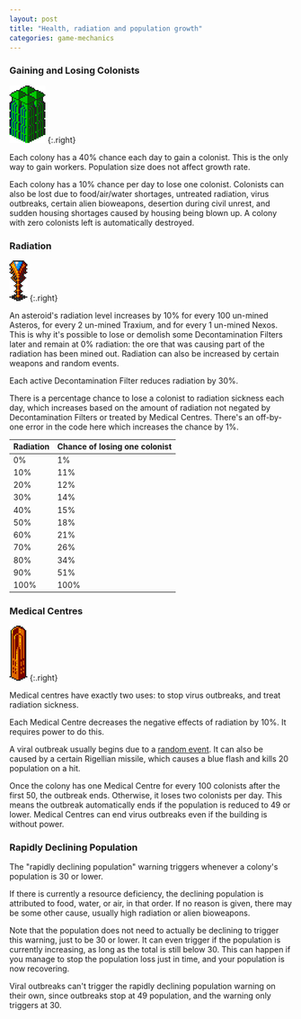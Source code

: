 ```yaml
---
layout: post
title: "Health, radiation and population growth"
categories: game-mechanics
---
```


### Gaining and Losing Colonists

![CPU](../images/buildings/cpu.png "CPU")
{:.right}

Each colony has a 40% chance each day to gain a colonist. This is the
only way to gain workers. Population size does not affect growth rate.

Each colony has a 10% chance per day to lose one colonist. Colonists
can also be lost due to food/air/water shortages, untreated radiation,
virus outbreaks, certain alien bioweapons, desertion during civil unrest,
and sudden housing shortages caused by housing being blown up.
A colony with zero colonists left is automatically destroyed.

### Radiation

![Decontamination Filter](../images/buildings/decontamination_filter.png "Decontamination Filter")
{:.right}

An asteroid's radiation level increases by 10% for every 100 un-mined Asteros,
for every 2 un-mined Traxium, and for every 1 un-mined Nexos. This is why it's
possible to lose or demolish some Decontamination Filters later and remain at 0%
radiation: the ore that was causing part of the radiation has been mined out.
Radiation can also be increased by certain weapons and random events.

Each active Decontamination Filter reduces radiation by 30%.

There is a percentage chance to lose a colonist to radiation sickness
each day, which increases based on the amount of radiation not negated
by Decontamination Filters or treated by Medical Centres. There's an off-by-one
error in the code here which increases the chance by 1%.

Radiation | Chance of losing one colonist
----------|------------------------------
       0% |   1%
      10% |  11%
      20% |  12%
      30% |  14%
      40% |  15%
      50% |  18%
      60% |  21%
      70% |  26%
      80% |  34%
      90% |  51%
     100% | 100%

### Medical Centres

![Medical Centre](../images/buildings/medical_centre.png "Medical Centre")
{:.right}

Medical centres have exactly two uses: to stop virus outbreaks,
and treat radiation sickness.

Each Medical Centre decreases the negative effects of radiation by 10%.
It requires power to do this.

A viral outbreak usually begins due to a
[random event](../game-mechanics/random-events.html). It can also be caused by a
certain Rigellian missile, which causes a blue flash and kills 20 population on
a hit.

Once the colony has one Medical Centre for every 100 colonists after the first
50, the outbreak ends. Otherwise, it loses two colonists per day. This means the
outbreak automatically ends if the population is reduced to 49 or lower.
Medical Centres can end virus outbreaks even if the building is without power.

### Rapidly Declining Population

The "rapidly declining population" warning triggers whenever a colony's
population is 30 or lower.

If there is currently a resource deficiency, the declining population is
attributed to food, water, or air, in that order. If no reason is given, there
may be some other cause, usually high radiation or alien bioweapons.

Note that the population does not need to actually be declining to trigger this
warning, just to be 30 or lower. It can even trigger if the population is
currently increasing, as long as the total is still below 30. This can happen if
you manage to stop the population loss just in time, and your population is now
recovering.

Viral outbreaks can't trigger the rapidly declining population warning on their
own, since outbreaks stop at 49 population, and the warning only triggers at 30.
